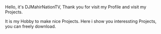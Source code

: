Hello, it's DJMahirNationTV,
Thank you for visit my Profile and visit my Projects.

It is my Hobby to make nice Projects. Here i show you interessting
Projects, you can freely download.
